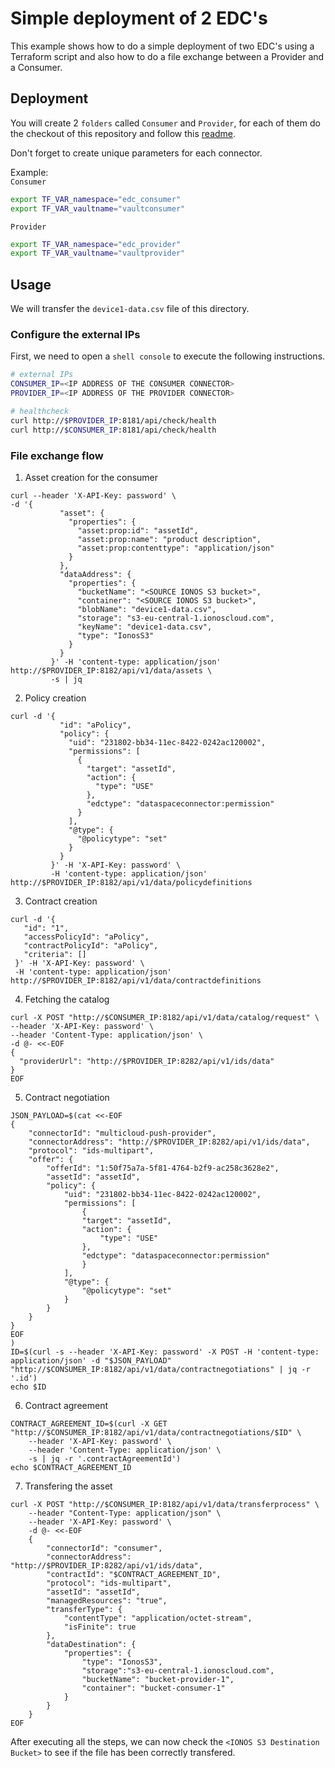 # Simple deployment of 2 EDC's

This example shows how to do a simple deployment of two EDC's using a Terraform script and also how to do a file exchange between a Provider and a Consumer.

## Deployment

You will create 2 `folders` called `Consumer` and `Provider`, for each of them do the checkout of this repository and follow this [readme](../../deployment/README.md).

Don't forget to create unique parameters for each connector.

Example:  
`Consumer`
```bash
export TF_VAR_namespace="edc_consumer"
export TF_VAR_vaultname="vaultconsumer"
```
`Provider`
```bash
export TF_VAR_namespace="edc_provider"
export TF_VAR_vaultname="vaultprovider"
```

## Usage
We will transfer the `device1-data.csv` file of this directory. 

### Configure the external IPs
First, we need to open a `shell console` to execute the following instructions.

```bash
# external IPs
CONSUMER_IP=<IP ADDRESS OF THE CONSUMER CONNECTOR>
PROVIDER_IP=<IP ADDRESS OF THE PROVIDER CONNECTOR>

# healthcheck
curl http://$PROVIDER_IP:8181/api/check/health
curl http://$CONSUMER_IP:8181/api/check/health
```

### File exchange flow

1) Asset creation for the consumer
```console
curl --header 'X-API-Key: password' \
-d '{
           "asset": {
             "properties": {
               "asset:prop:id": "assetId",
               "asset:prop:name": "product description",
               "asset:prop:contenttype": "application/json"
             }
           },
           "dataAddress": {
             "properties": {
			   "bucketName": "<SOURCE IONOS S3 bucket>",
			   "container": "<SOURCE IONOS S3 bucket>",
               "blobName": "device1-data.csv",
               "storage": "s3-eu-central-1.ionoscloud.com",
               "keyName": "device1-data.csv",
               "type": "IonosS3"
             }
           }
         }' -H 'content-type: application/json' http://$PROVIDER_IP:8182/api/v1/data/assets \
         -s | jq
```

2) Policy creation
```console
curl -d '{
           "id": "aPolicy",
           "policy": {
             "uid": "231802-bb34-11ec-8422-0242ac120002",
             "permissions": [
               {
                 "target": "assetId",
                 "action": {
                   "type": "USE"
                 },
                 "edctype": "dataspaceconnector:permission"
               }
             ],
             "@type": {
               "@policytype": "set"
             }
           }
         }' -H 'X-API-Key: password' \
		 -H 'content-type: application/json' http://$PROVIDER_IP:8182/api/v1/data/policydefinitions		
```

3) Contract creation
```console
curl -d '{
   "id": "1",
   "accessPolicyId": "aPolicy",
   "contractPolicyId": "aPolicy",
   "criteria": []
 }' -H 'X-API-Key: password' \
 -H 'content-type: application/json' http://$PROVIDER_IP:8182/api/v1/data/contractdefinitions
```

4) Fetching the catalog
```console
curl -X POST "http://$CONSUMER_IP:8182/api/v1/data/catalog/request" \
--header 'X-API-Key: password' \
--header 'Content-Type: application/json' \
-d @- <<-EOF
{
  "providerUrl": "http://$PROVIDER_IP:8282/api/v1/ids/data"
}
EOF
```

5) Contract negotiation
```console
JSON_PAYLOAD=$(cat <<-EOF
{
    "connectorId": "multicloud-push-provider",
    "connectorAddress": "http://$PROVIDER_IP:8282/api/v1/ids/data",
    "protocol": "ids-multipart",
    "offer": {
        "offerId": "1:50f75a7a-5f81-4764-b2f9-ac258c3628e2",
        "assetId": "assetId",
        "policy": {
            "uid": "231802-bb34-11ec-8422-0242ac120002",
            "permissions": [
                {
                "target": "assetId",
                "action": {
                    "type": "USE"
                },
                "edctype": "dataspaceconnector:permission"
                }
            ],
            "@type": {
                "@policytype": "set"
            }
        }
    }
}
EOF
)
ID=$(curl -s --header 'X-API-Key: password' -X POST -H 'content-type: application/json' -d "$JSON_PAYLOAD" "http://$CONSUMER_IP:8182/api/v1/data/contractnegotiations" | jq -r '.id')
echo $ID
```

6) Contract agreement
```console
CONTRACT_AGREEMENT_ID=$(curl -X GET "http://$CONSUMER_IP:8182/api/v1/data/contractnegotiations/$ID" \
	--header 'X-API-Key: password' \
    --header 'Content-Type: application/json' \
    -s | jq -r '.contractAgreementId')
echo $CONTRACT_AGREEMENT_ID
```

7) Transfering the asset
```console
curl -X POST "http://$CONSUMER_IP:8182/api/v1/data/transferprocess" \
    --header "Content-Type: application/json" \
	--header 'X-API-Key: password' \
    -d @- <<-EOF
    {
        "connectorId": "consumer",
        "connectorAddress": "http://$PROVIDER_IP:8282/api/v1/ids/data",
        "contractId": "$CONTRACT_AGREEMENT_ID",
        "protocol": "ids-multipart",
        "assetId": "assetId",
        "managedResources": "true",
        "transferType": {
            "contentType": "application/octet-stream",
            "isFinite": true
        },
        "dataDestination": {
            "properties": {
                "type": "IonosS3",
                "storage":"s3-eu-central-1.ionoscloud.com",
                "bucketName": "bucket-provider-1",
                "container": "bucket-consumer-1"
            }
        }
    }
EOF
```

After executing all the steps, we can now check the `<IONOS S3 Destination Bucket>` to see if the file has been correctly transfered.
